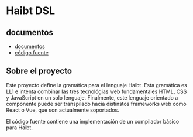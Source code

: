 # Haibt DSL

## documentos
- [documentos](./docs)
- [código fuente](./src)

## Sobre el proyecto
Este proyecto define la gramática para el lenguaje Haibt. Esta gramática es LL1
e intenta combinar las tres tecnológias web fundamentales HTML, CSS y JavaScript
en un solo lenguaje. Finalmente, este lenguaje orientado a componente puede ser transpilado
hacia distinstos frameworks web como React o Vue, que son actualmente soportados. 

El código fuente contiene una implementación de un compilador básico para Haibt.
